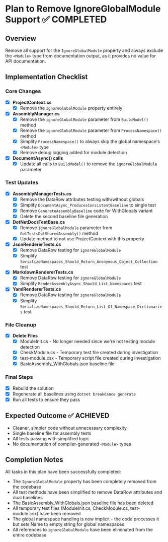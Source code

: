 # Plan to Remove IgnoreGlobalModule Support ✅ COMPLETED

## Overview
Remove all support for the `IgnoreGlobalModule` property and always exclude the `<Module>` type from documentation output, as it provides no value for API documentation.

## Implementation Checklist

### Core Changes

- [x] **ProjectContext.cs**
  - [x] Remove the `IgnoreGlobalModule` property entirely

- [x] **AssemblyManager.cs**
  - [x] Remove the `ignoreGlobalModule` parameter from `BuildModel()` method
  - [x] Remove the `ignoreGlobalModule` parameter from `ProcessNamespace()` method
  - [x] Simplify `ProcessNamespace()` to always skip the global namespace's `<Module>` type
  - [x] Remove debug logging added for module detection

- [x] **DocumentAsync() calls**
  - [x] Update all calls to `BuildModel()` to remove the `ignoreGlobalModule` parameter

### Test Updates

- [x] **AssemblyManagerTests.cs**
  - [x] Remove the DataRow attributes testing with/without globals
  - [x] Simplify `DocumentAsync_ProducesConsistentBaseline` to single test
  - [x] Remove `GenerateAssemblyBaseline` code for WithGlobals variant
  - [x] Delete the second baseline file generation

- [x] **DotNetDocsTestBase.cs**
  - [x] Remove `ignoreGlobalModule` parameter from `GetTestsDotSharedAssembly()` method
  - [x] Update method to not use ProjectContext with this property

- [x] **JsonRendererTests.cs**
  - [x] Remove DataRow testing for `ignoreGlobalModule`
  - [x] Simplify `SerializeNamespaces_Should_Return_Anonymous_Object_Collection` test

- [x] **MarkdownRendererTests.cs**
  - [x] Remove DataRow testing for `ignoreGlobalModule`
  - [x] Simplify `RenderAssemblyAsync_Should_List_Namespaces` test

- [x] **YamlRendererTests.cs**
  - [x] Remove DataRow testing for `ignoreGlobalModule`
  - [x] Simplify `SerializeNamespaces_Should_Return_List_Of_Namespace_Dictionaries` test

### File Cleanup

- [x] **Delete Files**
  - [x] ModuleInit.cs - No longer needed since we're not testing module detection
  - [x] CheckModule.cs - Temporary test file created during investigation
  - [x] test-module.csx - Temporary script file created during investigation
  - [x] BasicAssembly_WithGlobals.json baseline file

### Final Steps

- [x] Rebuild the solution
- [x] Regenerate all baselines using `dotnet breakdance generate`
- [x] Run all tests to ensure they pass

## Expected Outcome ✅ ACHIEVED
- Cleaner, simpler code without unnecessary complexity
- Single baseline file for assembly tests
- All tests passing with simplified logic
- No documentation of compiler-generated `<Module>` types

## Completion Notes
All tasks in this plan have been successfully completed:
- The `IgnoreGlobalModule` property has been completely removed from the codebase
- All test methods have been simplified to remove DataRow attributes and dual baselines
- The BasicAssembly_WithGlobals.json baseline file has been deleted
- All temporary test files (ModuleInit.cs, CheckModule.cs, test-module.csx) have been removed
- The global namespace handling is now implicit - the code processes it but sets Name to empty string for global namespaces
- All references to `ignoreGlobalModule` have been eliminated from the entire codebase